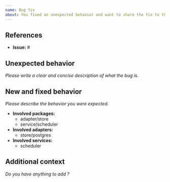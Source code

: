 ```yaml
---
name: Bug fix
about: You fixed an unexpected behavior and want to share the fix to the community
---
```


## References

- **Issue:** #

## Unexpected behavior

*Please write a clear and concise description of what the bug is.*

## New and fixed behavior

*Please describe the behavior you were expected.*

- **Involved packages:**
  - adapter/store
  - service/scheduler
- **Involved adapters:**
  - store/postgres
- **Involved services:**
  - scheduler

## Additional context

*Do you have anything to add ?*
